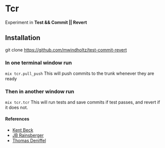 # Tcr

Experiment in **Test && Commit || Revert**

## Installation

git clone https://github.com/mwindholtz/test-commit-revert

### In one terminal window run
`mix tcr.pull_push`
This will push commits to the trunk whenever they are ready

### Then in another window run 
`mix tcr.tcr`
This will run tests and save commits if test passes, and revert if it does not.


#### References
* [Kent Beck](https://medium.com/@kentbeck_7670/test-commit-revert-870bbd756864)
* [JB Rainsberger](https://blog.thecodewhisperer.com/permalink/the-worlds-shortest-article-on-test-and-commit-otherwise-revert)
* [Thomas Deniffel](https://medium.com/@tdeniffel/tcr-test-commit-revert-a-test-alternative-to-tdd-6e6b03c22bec)

